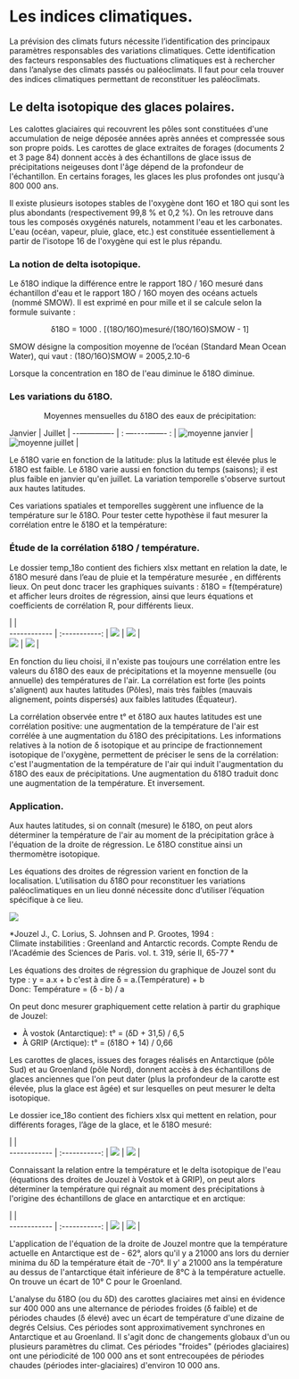 # Les indices climatiques.

La prévision des climats futurs nécessite l’identification des principaux paramètres responsables des variations climatiques. Cette identification des facteurs responsables des fluctuations climatiques est à rechercher dans l’analyse des climats passés ou paléoclimats.
Il faut pour cela trouver des indices climatiques permettant de reconstituer les paléoclimats.

## Le delta isotopique des glaces polaires.

Les calottes glaciaires qui recouvrent les pôles sont constituées d'une accumulation de neige déposée années après années et compressée sous son propre poids. Les carottes de glace extraites de forages (documents 2 et 3 page 84) donnent accès à des échantillons de glace issus de précipitations neigeuses dont l'âge dépend de la profondeur de l'échantillon. En certains forages, les glaces les plus profondes ont jusqu'à 800 000 ans.

Il existe plusieurs isotopes stables de l'oxygène dont 16O et 18O qui sont les plus abondants (respectivement 99,8 % et 0,2 %). On les retrouve dans tous les composés oxygénés naturels, notamment l'eau et les carbonates. L'eau (océan, vapeur, pluie, glace, etc.) est constituée essentiellement à partir de l'isotope 16 de l'oxygène qui est le plus répandu.

### La notion de delta isotopique.

Le δ18O indique la différence entre le rapport 18O / 16O mesuré dans échantillon d'eau et le rapport 18O / 16O moyen des océans actuels  (nommé SMOW). Il est exprimé en pour mille et il se calcule selon la formule suivante :

<p style="color:;text-align:center;font-size:px;">δ18O = 1000 . [(18O/16O)mesuré/(18O/16O)SMOW - 1]</p>

SMOW désigne la composition moyenne de l’océan (Standard Mean Ocean Water), qui vaut :  (18O/16O)SMOW = 2005,2.10-6

Lorsque la concentration en 18O de l'eau diminue le δ18O diminue.

### Les variations du δ18O.

<p style="color:;text-align:center;font-size:px;">Moyennes mensuelles du δ18O des eaux de précipitation:</p>


Janvier            |   Juillet           |
--————-    | : —----——- : |
![moyenne janvier](http://acces.ens-lyon.fr/acces/thematiques/paleo/variations/paleoclimats/images/glob2-O18.gif) | ![moyenne juillet](http://acces.ens-lyon.fr/acces/thematiques/paleo/variations/paleoclimats/images/glob3-O18.gif) |


Le δ18O varie en fonction de la latitude: plus la latitude est élevée plus le δ18O est faible. Le δ18O varie aussi en fonction du temps (saisons); il est plus faible en janvier qu'en juillet. La variation temporelle s'observe surtout aux hautes latitudes.

Ces variations spatiales et temporelles suggèrent une influence de la température sur le δ18O. Pour tester cette hypothèse il faut mesurer la corrélation entre le δ18O et la température:

### Étude de la corrélation δ18O / température.

Le dossier temp_18o contient des fichiers xlsx mettant en relation la date, le δ18O mesuré dans l’eau de pluie et la température mesurée , en différents lieux. On peut donc tracer les graphiques suivants : δ18O = f(température) et afficher leurs droites de régression, ainsi que leurs équations et coefficients de corrélation R, pour différents lieux.

  |  |  
 ------------ | :-----------: | 
![](IMG_1976.PNG)		  |   ![](IMG_1977.PNG)	|	
![](IMG_1979.PNG)	| ![](IMG_1980.PNG) |


En fonction du lieu choisi, il n'existe pas toujours une corrélation entre les valeurs du δ18O des eaux de précipitations et la moyenne mensuelle (ou annuelle) des températures de l'air. La corrélation est forte (les points s'alignent) aux hautes latitudes (Pôles), mais très faibles (mauvais alignement, points dispersés) aux faibles latitudes (Équateur).

La corrélation observée entre t° et δ18O aux hautes latitudes est une corrélation positive: une augmentation de la température de l'air est corrélée à une augmentation du δ18O des précipitations. Les informations relatives à la notion de δ isotopique et au principe de fractionnement isotopique de l'oxygène, permettent de préciser le sens de la corrélation: c'est l'augmentation de la température de l'air qui induit l'augmentation du δ18O des eaux de précipitations. Une augmentation du δ18O traduit donc une augmentation de la température. Et inversement. 

### Application.

Aux hautes latitudes, si on connaît (mesure) le δ18O, on peut alors déterminer la température de l'air au moment de la précipitation grâce à l'équation de la droite de régression. Le δ18O constitue ainsi un thermomètre isotopique.

Les équations des droites de régression varient en fonction de la localisation. L’utilisation du δ18O pour reconstituer les variations paléoclimatiques en un lieu donné nécessite donc d’utiliser l’équation spécifique à ce lieu.

![](http://acces.ens-lyon.fr/acces/thematiques/paleo/variations/paleoclimats/images/cor_temp.gif)

*Jouzel J., C. Lorius, S. Johnsen and P. Grootes, 1994 :  
Climate instabilities : Greenland and Antarctic records. 
Compte Rendu de l'Académie des Sciences de Paris. vol. t. 319, série II, 65-77 *

Les équations des droites de régression du graphique de Jouzel sont du type : y = a.x + b c'est à dire δ = a.(Température) + b            
Donc: Température = (δ - b) / a 

On peut donc mesurer graphiquement cette relation à partir du graphique de Jouzel:

- À vostok (Antarctique): t° = (δD + 31,5) / 6,5
- À GRIP (Arctique): t° = (δ18O + 14) / 0,66

Les carottes de glaces, issues des forages réalisés en Antarctique (pôle Sud) et au Groenland (pôle Nord), donnent accès à des échantillons de glaces anciennes que l'on peut dater (plus la profondeur de la carotte est élevée, plus la glace est âgée) et sur lesquelles on peut mesurer le delta isotopique. 

Le dossier ice_18o contient des fichiers xlsx qui mettent en relation, pour différents forages, l’âge de la glace, et le δ18O mesuré:

  |  |  
 ------------ | :-----------: | 
![](IMG_1983.PNG)		  |   ![](IMG_1984.PNG)	|

Connaissant la relation entre la température et le delta isotopique de l'eau (équations des droites de Jouzel à Vostok et à GRIP),  on peut alors déterminer la température qui régnait au moment des précipitations à l'origine des échantillons de glace en antarctique et en arctique:

  |  |  
 ------------ | :-----------: | 
![](IMG_1987.PNG)		  |   ![](IMG_1985.PNG)	|

L'application de l'équation de la droite de Jouzel montre que la température actuelle en Antarctique est de - 62°, alors qu'il y a 21000 ans lors du dernier minima du δD la température était de -70°. Il y' a 21000 ans la température au dessus de l'antarctique était inférieure de 8°C à la température actuelle. On trouve un écart de 10° C pour le Groenland.

L'analyse du δ18O (ou du δD) des carottes glaciaires met ainsi en évidence sur 400 000 ans une alternance de périodes froides (δ faible) et de périodes chaudes (δ élevé) avec un écart de température d'une dizaine de degrés Celsius. Ces périodes sont approximativement synchrones en Antarctique et au Groenland. Il s'agit donc de changements globaux d'un ou plusieurs paramètres du climat. Ces périodes "froides" (périodes glaciaires) ont une périodicité de 100 000 ans et sont entrecoupées de périodes chaudes (périodes inter-glaciaires) d'environ 10 000 ans.
